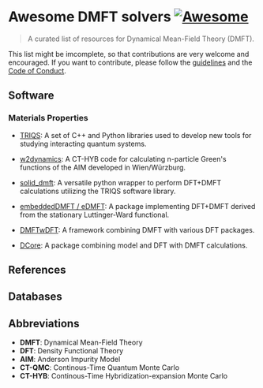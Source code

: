# Awesome DMFT solvers [![Awesome](https://awesome.re/badge.svg)](https://awesome.re)

> A curated list of resources for Dynamical Mean-Field Theory (DMFT).

This list might be imcomplete, so that contributions are very welcome and encouraged. If you want to contribute, please follow the [guidelines](CONTRIBUTING.md) and the [Code of Conduct](code_of_conduct.md). 

## Software

### Materials Properties

- [TRIQS](https://triqs.github.io/triqs/latest/): A set of C++ and Python libraries used to develop new tools for studying interacting quantum systems.

- [w2dynamics](https://github.com/w2dynamics/w2dynamics): A CT-HYB code for calculating n-particle Green's functions of the AIM developed in Wien/Würzburg. 

- [solid_dmft](https://github.com/TRIQS/solid_dmft): A versatile python wrapper to perform DFT+DMFT calculations utilizing the TRIQS software library.

- [embeddedDMFT / eDMFT](http://hauleweb.rutgers.edu/tutorials/): A package implementing DFT+DMFT derived from the stationary Luttinger-Ward functional.

- [DMFTwDFT](https://github.com/DMFTwDFT-project/DMFTwDFT): A framework combining DMFT with various DFT packages.

- [DCore](https://github.com/issp-center-dev/DCore): A package combining model and DFT with DMFT calculations.

<!--Add more codes-->

## References

## Databases

## Abbreviations

- **DMFT**: Dynamical Mean-Field Theory
- **DFT**: Density Functional Theory
- **AIM**: Anderson Impurity Model
- **CT-QMC**: Continous-Time Quantum Monte Carlo
- **CT-HYB**: Continous-Time Hybridization-expansion Monte Carlo